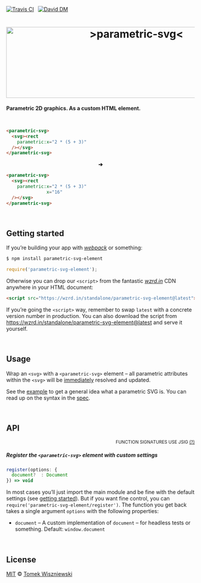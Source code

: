 [![Travis CI](https://img.shields.io/travis/parametric-svg/element/master.svg?style=flat-square)](https://travis-ci.org/parametric-svg/element)
 [![David DM](https://img.shields.io/david/parametric-svg/element.svg?style=flat-square)](http://david-dm.org/parametric-svg/element)




<h1 align="center"                                                       id="/">
  <img
    alt="&gt;parametric-svg&lt;"
    src="https://cdn.rawgit.com/parametric-svg/identity/v1.1.0/logo/html.svg"
    width="680"
    height="190"
  />
</h1>

**Parametric 2D graphics. As a custom HTML element.**




<a                                                 id="/example"></a>&nbsp;

```html
<parametric-svg>
  <svg><rect
    parametric:x="2 * (5 + 3)"
  /></svg>
</parametric-svg>
```

<p align="center"><b>➔</b></p>

```html
<parametric-svg>
  <svg><rect
    parametric:x="2 * (5 + 3)"
               x="16"
  /></svg>
</parametric-svg>
```




<a                                              id="/getting-started"></a>&nbsp;

Getting started
---------------

If you’re building your app with *[webpack][]* or something:

```sh
$ npm install parametric-svg-element
```

```js
require('parametric-svg-element');
```

Otherwise you can drop our `<script>` from the fantastic *[wzrd.in][]* CDN anywhere in your HTML document:

```html
<script src="https://wzrd.in/standalone/parametric-svg-element@latest"></script>
```

If you’re going the `<script>` way, remember to swap `latest` with a concrete version number in production. You can also download the script from https://wzrd.in/standalone/parametric-svg-element@latest and serve it yourself.

[webpack]:  http://webpack.github.io
[wzrd.in]:  http://wzrd.in





<a                                                        id="/usage"></a>&nbsp;

Usage
-----

Wrap an `<svg>` with a `<parametric-svg>` element – all parametric attributes within the `<svg>` will be [immediately]() resolved and updated.

See the [example](#/example) to get a general idea what a parametric SVG is. You can read up on the syntax in the [spec][].

[immediately]:  http://devdocs.io/dom/window/setimmediate
[spec]:         https://github.com/parametric-svg/spec#/




<a                                                          id="/api"></a>&nbsp;

API
---
<div align="right"><sup>FUNCTION SIGNATURES USE JSIG <a href="http://jsig.biz/">(?)</a></sup></div>

<!-- @doxie.inject start -->
<!-- Don’t remove or change the comment above – that can break automatic updates. -->

#####  Register the `<parametric-svg>` element with custom settings

```js
register(options: {
  document?  : Document
}) => void
```

In most cases you’ll just import the main module and be fine with the
default settings (see [getting started](#/getting-started)). But if you want
fine control, you can `require('parametric-svg-element/register')`. The
function you get back takes a single argument `options` with the following
properties:

- `document` – A custom implementation of `document` – for headless tests
  or something. Default: `window.document`

<!-- Don’t remove or change the comment below – that can break automatic updates. More info at <http://npm.im/doxie.inject>. -->
<!-- @doxie.inject end -->




<a                                                      id="/license"></a>&nbsp;

License
-------

[MIT][] © [Tomek Wiszniewski][]

[MIT]: ./License.md
[Tomek Wiszniewski]: https://github.com/tomekwi
